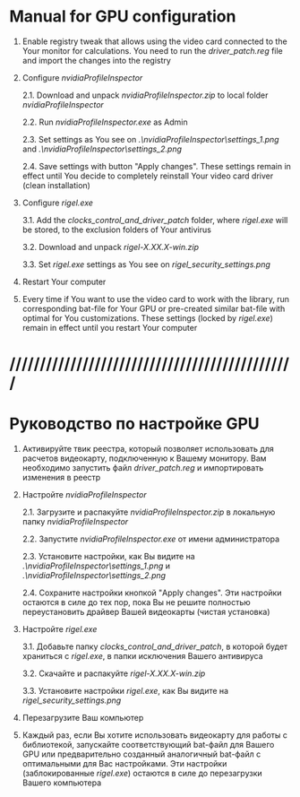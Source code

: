 # Manual for GPU configuration

1. Enable registry tweak that allows using the video card connected to the Your monitor for calculations. 
You need to run the _driver_patch.reg_ file and import the changes into the registry

2. Configure _nvidiaProfileInspector_

   2.1. Download and unpack _nvidiaProfileInspector.zip_ to local folder _nvidiaProfileInspector_
   
   2.2. Run _nvidiaProfileInspector.exe_ as Admin
   
   2.3. Set settings as You see on _.\nvidiaProfileInspector\settings_1.png_ and _.\nvidiaProfileInspector\settings_2.png_
   
   2.4. Save settings with button "Apply changes". These settings remain in effect until You decide to completely reinstall Your video card driver (clean installation)

3. Configure _rigel.exe_

   3.1. Add the _clocks_control_and_driver_patch_ folder, where _rigel.exe_ will be stored, to the exclusion folders of Your antivirus

   3.2. Download and unpack _rigel-X.XX.X-win.zip_

   3.3. Set _rigel.exe_ settings as You see on _rigel_security_settings.png_

4. Restart Your computer

5. Every time if You want to use the video card to work with the library, run corresponding bat-file for Your GPU or pre-created similar bat-file with optimal for You customizations. These settings (locked by _rigel.exe_) remain in effect until you restart Your computer

# ///////////////////////////////////////////////

# Руководство по настройке GPU

1. Активируйте твик реестра, который позволяет использовать для расчетов видеокарту, подключенную к Вашему монитору.
Вам необходимо запустить файл _driver_patch.reg_ и импортировать изменения в реестр

2. Настройте _nvidiaProfileInspector_

   2.1. Загрузите и распакуйте _nvidiaProfileInspector.zip_ в локальную папку _nvidiaProfileInspector_
   
   2.2. Запустите _nvidiaProfileInspector.exe_ от имени администратора
   
   2.3. Установите настройки, как Вы видите на _.\nvidiaProfileInspector\settings_1.png_ и _.\nvidiaProfileInspector\settings_2.png_
   
   2.4. Сохраните настройки кнопкой "Apply changes". Эти настройки остаются в силе до тех пор, пока Вы не решите полностью переустановить драйвер Вашей видеокарты (чистая установка)

3. Настройте _rigel.exe_
   
   3.1. Добавьте папку _clocks_control_and_driver_patch_, в которой будет храниться с _rigel.exe_, в папки исключения Вашего антивируса
   
   3.2. Скачайте и распакуйте _rigel-X.XX.X-win.zip_
   
   3.3. Установите настройки _rigel.exe_, как Вы видите на _rigel_security_settings.png_

4. Перезагрузите Ваш компьютер

5. Каждый раз, если Вы хотите использовать видеокарту для работы с библиотекой, запускайте соответствующий bat-файл для Вашего GPU или предварительно созданный аналогичный bat-файл с оптимальными для Вас настройками. Эти настройки (заблокированные _rigel.exe_) остаются в силе до перезагрузки Вашего компьютера
